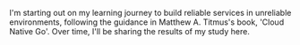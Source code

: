I'm starting out on my learning journey to build reliable services in unreliable environments, following the guidance in Matthew A. Titmus's book, 'Cloud Native Go'. Over time, I'll be sharing the results of my study here.
